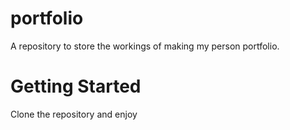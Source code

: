 # portfolio
A repository to store the workings of making my person portfolio.

# Getting Started
Clone the repository and enjoy
